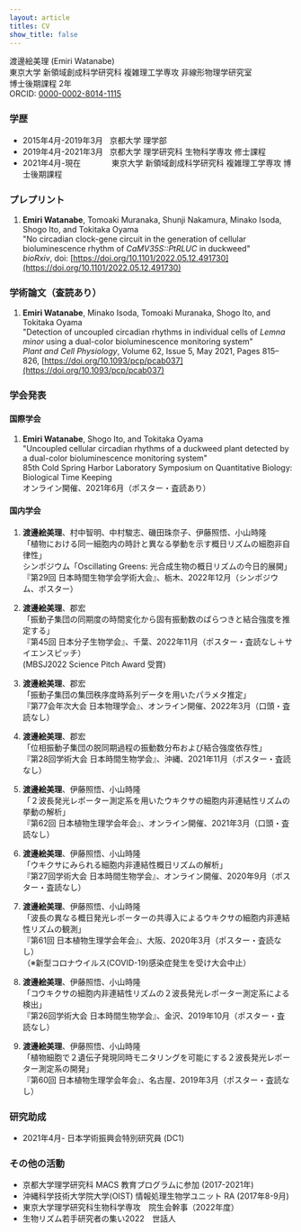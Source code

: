 ```yaml
---
layout: article
titles: CV
show_title: false
---
```



渡邊絵美理 (Emiri Watanabe)  
東京大学 新領域創成科学研究科 複雑理工学専攻 非線形物理学研究室  
博士後期課程 2年  
ORCID: [0000-0002-8014-1115](https://orcid.org/0000-0002-8014-1115)  


### 学歴
- 2015年4月-2019年3月  &nbsp; 京都大学 理学部
- 2019年4月-2021年3月  &nbsp; 京都大学 理学研究科 生物科学専攻 修士課程
- 2021年4月-現在&nbsp; &nbsp; &nbsp; &nbsp; &nbsp; &nbsp; &nbsp; 東京大学 新領域創成科学研究科 複雑理工学専攻 博士後期課程

### プレプリント
1. **Emiri Watanabe**, Tomoaki Muranaka, Shunji Nakamura, Minako Isoda, Shogo Ito, and Tokitaka Oyama  
   "No circadian clock-gene circuit in the generation of cellular bioluminescence rhythm of *CaMV35S::PtRLUC* in duckweed"  
   *bioRxiv*, doi: [https://doi.org/10.1101/2022.05.12.491730](https://doi.org/10.1101/2022.05.12.491730)  
   
### 学術論文（査読あり）
   
1. **Emiri Watanabe**, Minako Isoda, Tomoaki Muranaka, Shogo Ito, and Tokitaka Oyama  
  "Detection of uncoupled circadian rhythms in individual cells of *Lemna minor* using a dual-color bioluminescence monitoring system"  
  *Plant and Cell Physiology*, Volume 62, Issue 5, May 2021, Pages 815–826, [https://doi.org/10.1093/pcp/pcab037](https://doi.org/10.1093/pcp/pcab037)

### 学会発表
#### 国際学会
1. **Emiri Watanabe**, Shogo Ito, and Tokitaka Oyama  
"Uncoupled cellular circadian rhythms of a duckweed plant detected by a dual-color bioluminescence monitoring system"  
85th Cold Spring Harbor Laboratory Symposium on Quantitative Biology: Biological Time Keeping  
オンライン開催、2021年6月（ポスター・査読あり）

#### 国内学会

1. **渡邊絵美理**、村中智明、中村駿志、磯田珠奈子、伊藤照悟、小山時隆  
「植物における同一細胞内の時計と異なる挙動を示す概日リズムの細胞非自律性」  
シンポジウム「Oscillating Greens: 光合成生物の概日リズムの今日的展開」  
『第29回 日本時間生物学会学術大会』、栃木、2022年12月（シンポジウム、ポスター）

1. **渡邊絵美理**、郡宏  
「振動子集団の同期度の時間変化から固有振動数のばらつきと結合強度を推定する」  
『第45回 日本分子生物学会』、千葉、2022年11月（ポスター・査読なし＋サイエンスピッチ）  
(MBSJ2022 Science Pitch Award 受賞)  

1. **渡邊絵美理**、郡宏  
「振動子集団の集団秩序度時系列データを用いたパラメタ推定」  
『第77会年次大会 日本物理学会』、オンライン開催、2022年3月（口頭・査読なし）

1. **渡邊絵美理**、郡宏  
「位相振動子集団の脱同期過程の振動数分布および結合強度依存性」  
『第28回学術大会 日本時間生物学会』、沖縄、2021年11月（ポスター・査読なし）  

1. **渡邊絵美理**、伊藤照悟、小山時隆  
「２波長発光レポーター測定系を用いたウキクサの細胞内非連結性リズムの挙動の解析」  
『第62回 日本植物生理学会年会』、オンライン開催、2021年3月（口頭・査読なし） 

1. **渡邊絵美理**、伊藤照悟、小山時隆  
「ウキクサにみられる細胞内非連結性概日リズムの解析」  
『第27回学術大会 日本時間生物学会』、オンライン開催、2020年9月（ポスター・査読なし）  

1. **渡邊絵美理**、伊藤照悟、小山時隆  
「波長の異なる概日発光レポーターの共導入によるウキクサの細胞内非連結性リズムの観測」  
『第61回 日本植物生理学会年会』、大阪、2020年3月（ポスター・査読なし）  
（※新型コロナウイルス(COVID-19)感染症発生を受け大会中止）  


1. **渡邊絵美理**、伊藤照悟、小山時隆  
「コウキクサの細胞内非連結性リズムの２波長発光レポーター測定系による検出」  
『第26回学術大会 日本時間生物学会』、金沢、2019年10月（ポスター・査読なし）  

1. **渡邊絵美理**、伊藤照悟、小山時隆  
「植物細胞で２遺伝子発現同時モニタリングを可能にする２波長発光レポーター測定系の開発」  
『第60回 日本植物生理学会年会』、名古屋、2019年3月（ポスター・査読なし）  



### 研究助成
- 2021年4月-  日本学術振興会特別研究員 (DC1)  


### その他の活動
- 京都大学理学研究科 MACS 教育プログラムに参加 (2017-2021年)
- 沖縄科学技術大学院大学(OIST) 情報処理生物学ユニット RA (2017年8-9月) 
- 東京大学理学研究科生物科学専攻　院生会幹事（2022年度）
- 生物リズム若手研究者の集い2022　世話人